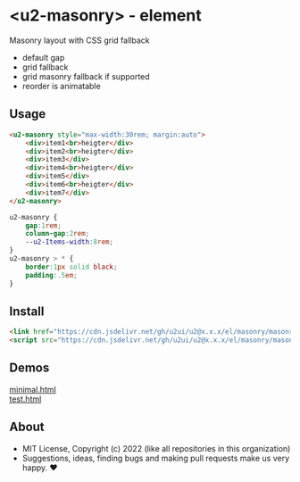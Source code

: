 # &lt;u2-masonry&gt; - element
Masonry layout with CSS grid fallback

- default gap
- grid fallback
- grid masonry fallback if supported
- reorder is animatable

## Usage

```html
<u2-masonry style="max-width:30rem; margin:auto">
    <div>item1<br>heigter</div>
    <div>item2<br>heigter</div>
    <div>item3</div>
    <div>item4<br>heigter</div>
    <div>item5</div>
    <div>item6<br>heigter</div>
    <div>item7</div>
</u2-masonry>
```

```css
u2-masonry {
    gap:1rem;
    column-gap:2rem;
    --u2-Items-width:8rem;
}
u2-masonry > * {
    border:1px solid black;
    padding:.5em;
}
```

## Install

```html
<link href="https://cdn.jsdelivr.net/gh/u2ui/u2@x.x.x/el/masonry/masonry.min.css" rel=stylesheet>
<script src="https://cdn.jsdelivr.net/gh/u2ui/u2@x.x.x/el/masonry/masonry.min.js" type=module async></script>
```

## Demos

[minimal.html](http://gcdn.li/u2ui/u2@main/el/masonry/tests/minimal.html)  
[test.html](http://gcdn.li/u2ui/u2@main/el/masonry/tests/test.html)  

## About

- MIT License, Copyright (c) 2022 <u2> (like all repositories in this organization) <br>
- Suggestions, ideas, finding bugs and making pull requests make us very happy. ♥

